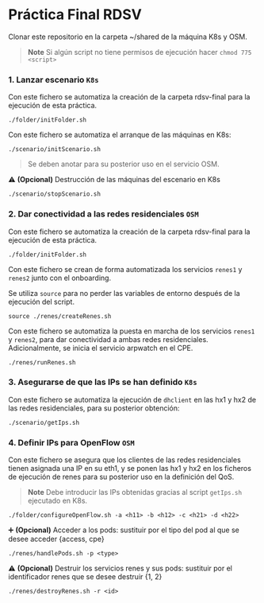 # Práctica Final RDSV

Clonar este repositorio en la carpeta ~/shared de la máquina K8s y OSM.

>__Note__ Si algún script no tiene permisos de ejecución hacer `chmod 775 <script>`



### 1. Lanzar escenario ``` K8s ```

Con este fichero se automatiza la creación de la carpeta rdsv-final para la ejecución de esta práctica.

```
./folder/initFolder.sh
```

Con este fichero se automatiza el arranque de las máquinas en K8s:

```
./scenario/initScenario.sh
```

> Se deben anotar para su posterior uso en el servicio OSM.

:warning: **(Opcional)** Destrucción de las máquinas del escenario en K8s

```
./scenario/stopScenario.sh
```

### 2. Dar conectividad a las redes residenciales ``` OSM ```

Con este fichero se automatiza la creación de la carpeta rdsv-final para la ejecución de esta práctica.

```
./folder/initFolder.sh
```

Con este fichero se crean de forma automatizada los servicios `renes1` y `renes2` junto con el onboarding.

Se utiliza `source` para no perder las variables de entorno después de la ejecución del script.

```
source ./renes/createRenes.sh
```

Con este fichero se automatiza la puesta en marcha de los servicios `renes1` y `renes2`, para dar conectividad a ambas redes residenciales. Adicionalmente, se inicia el servicio arpwatch en el CPE.

```
./renes/runRenes.sh
```

### 3. Asegurarse de que las IPs se han definido ``` K8s ```

Con este fichero se automatiza la ejecución de `dhclient` en las hx1 y hx2 de las redes residenciales, para su posterior obtención:

```
./scenario/getIps.sh
```

### 4. Definir IPs para OpenFlow ``` OSM ```

Con este fichero se asegura que los clientes de las redes residenciales tienen asignada una IP en su eth1, y se ponen las hx1 y hx2 en los ficheros de ejecución de renes para su posterior uso en la definición del QoS.

>__Note__ Debe introducir las IPs obtenidas gracias al script `getIps.sh` ejecutado en K8s.

```
./folder/configureOpenFlow.sh -a <h11> -b <h12> -c <h21> -d <h22>
```

:heavy_plus_sign: **(Opcional)** Acceder a los pods: sustituir <type> por el tipo del pod al que se desee acceder {access, cpe}

```
./renes/handlePods.sh -p <type>
```

:warning: **(Opcional)** Destruir los servicios renes y sus pods: sustituir <id> por el identificador renes que se desee destruir {1, 2}

```
./renes/destroyRenes.sh -r <id>
```
